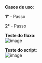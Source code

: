 <b>Casos de uso</b>: 

<b>1°</b> - Passo

<b>2°</b> - Passo

<b>Teste do fluxo</b>:
<br>![image](https://user-images.githubusercontent.com/18338341/166161560-cd20ce97-6651-47b6-85cb-b9a1a0d13ba3.png)</br>


<b>Teste do script</b>:
<br>![image](https://user-images.githubusercontent.com/18338341/166161577-cd860107-579a-42ab-8566-f80dc5fbdf1c.png)</br>

